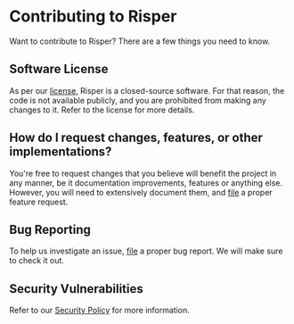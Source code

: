 # Contributing to Risper

Want to contribute to Risper? There are a few things you need to know.  

## Software License
As per our [license](https://github.com/Bizmex/risper/blob/main/LICENSE.md), Risper is a closed-source software. For that reason, the code is not available publicly, and you are prohibited from making any changes to it. Refer to the license for more details.

## How do I request changes, features, or other implementations?
You're free to request changes that you believe will benefit the project in any manner, be it documentation improvements, features or anything else. However, you will need to extensively document them, and [file](https://github.com/Bizmex/risper/issues/new/choose) a proper feature request.

## Bug Reporting
To help us investigate an issue, [file](https://github.com/Bizmex/risper/issues/new/choose) a proper bug report. We will make sure to check it out.

## Security Vulnerabilities
Refer to our [Security Policy](https://github.com/Bizmex/risper/security/policy) for more information.
